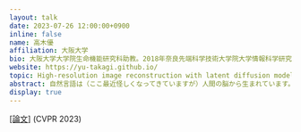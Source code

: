 ```yaml
---
layout: talk
date: 2023-07-26 12:00:00+0900
inline: false
name: 高木優
affiliation: 大阪大学
bio: 大阪大学大学院生命機能研究科助教。2018年奈良先端科学技術大学院大学情報科学研究科博士課程修了（ATR連携講座、基幹講座：松本裕治研究室）。2018年から2020年までオックスフォード大学客員研究員 兼 東京大学医学部附属病院特任研究員。2020年から2021年までJSPS海外特別研究員（スタンフォード大学）兼 東京大学大学院人文社会研究科特任研究員。2021年から現職。システム神経科学と機械学習の融合研究に従事。
website: https://yu-takagi.github.io/
topic: High-resolution image reconstruction with latent diffusion models from human brain activity
abstract: 自然言語は（ここ最近怪しくなってきていますが）人間の脳から生まれています。私たちの研究室では、様々な知覚・認知体験下での脳活動予測モデル構築を通じて、脳を理解することを目指しています。それと同時に、脳を介して機械学習モデルを理解することも目指しています。今回のトークでは、ヒト脳活動とStable Diffusionを組み合わせることで、ヒト脳とStable Diffusionの理解に取り組んだ研究（Takagi and Nishimoto, CVPR 2023）や、研究室で現在取り組んでいるその他の研究についてお話しします。
display: true
---
```

[[論文]](https://openaccess.thecvf.com/content/CVPR2023/html/Takagi_High-Resolution_Image_Reconstruction_With_Latent_Diffusion_Models_From_Human_Brain_CVPR_2023_paper.html) (CVPR 2023)

